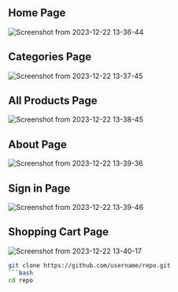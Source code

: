    ## Home Page
   ![Screenshot from 2023-12-22 13-36-44](https://github.com/LiamSalangsang/ecommerce-store/assets/125850353/5385f291-d918-4b73-8567-263cdc97d099)
   ## Categories Page
   ![Screenshot from 2023-12-22 13-37-45](https://github.com/LiamSalangsang/ecommerce-store/assets/125850353/41ce239d-7e72-4eb4-91a6-8c1dcb9fd194)
   ## All Products Page
   ![Screenshot from 2023-12-22 13-38-45](https://github.com/LiamSalangsang/ecommerce-store/assets/125850353/4aeb3187-9059-4d60-9669-2f7e6265cc5f)
   ## About Page
   ![Screenshot from 2023-12-22 13-39-36](https://github.com/LiamSalangsang/ecommerce-store/assets/125850353/f52f2215-b31d-4ccb-a15d-0540fb3c3e68)
   ## Sign in Page
   ![Screenshot from 2023-12-22 13-39-46](https://github.com/LiamSalangsang/ecommerce-store/assets/125850353/148289e1-a0ad-481d-bd81-1d500f067bd6)
   ## Shopping Cart Page
   ![Screenshot from 2023-12-22 13-40-17](https://github.com/LiamSalangsang/ecommerce-store/assets/125850353/7ced21a7-f2e7-48df-b5a7-f0a3f4b62d8d)


```bash
git clone https://github.com/username/repo.git
```bash
cd repo
